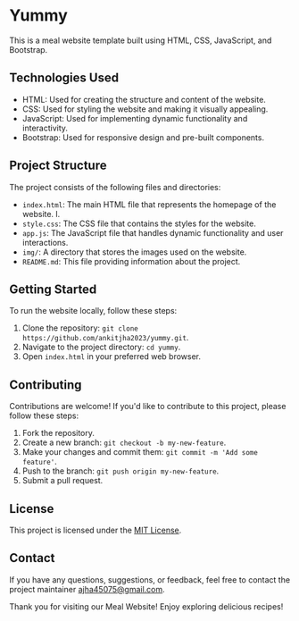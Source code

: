 # Yummy

This is a meal website template built using HTML, CSS, JavaScript, and Bootstrap. 

## Technologies Used

- HTML: Used for creating the structure and content of the website.
- CSS: Used for styling the website and making it visually appealing.
- JavaScript: Used for implementing dynamic functionality and interactivity.
- Bootstrap: Used for responsive design and pre-built components.

## Project Structure

The project consists of the following files and directories:

- `index.html`: The main HTML file that represents the homepage of the website.
l.
- `style.css`: The CSS file that contains the styles for the website.
- `app.js`: The JavaScript file that handles dynamic functionality and user interactions.
- `img/`: A directory that stores the images used on the website.
- `README.md`: This file providing information about the project.

## Getting Started

To run the website locally, follow these steps:

1. Clone the repository: `git clone https://github.com/ankitjha2023/yummy.git`.
2. Navigate to the project directory: `cd yummy`.
3. Open `index.html` in your preferred web browser.

## Contributing

Contributions are welcome! If you'd like to contribute to this project, please follow these steps:

1. Fork the repository.
2. Create a new branch: `git checkout -b my-new-feature`.
3. Make your changes and commit them: `git commit -m 'Add some feature'`.
4. Push to the branch: `git push origin my-new-feature`.
5. Submit a pull request.

## License

This project is licensed under the [MIT License](LICENSE).

## Contact

If you have any questions, suggestions, or feedback, feel free to contact the project maintainer ajha45075@gmail.com.

Thank you for visiting our Meal Website! Enjoy exploring delicious recipes!